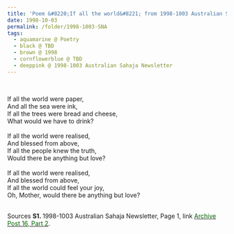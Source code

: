 ```yaml
---
title: 'Poem &#8220;If all the world&#8221; from 1998-1003 Australian Sahaja Newsletter, Page 1'
date: 1998-10-03
permalink: /folder/1998-1003-SNA
tags:
  - aquamarine @ Poetry
  - black @ TBD
  - brown @ 1998
  - cornflowerblue @ TBD
  - deeppink @ 1998-1003 Australian Sahaja Newsletter
---
```


<br>

<p>
If all the world were paper,<br>
And all the sea were ink,<br>
If all the trees were bread and cheese,<br>
What would we have to drink?<br>
<br>
If all the world were realised,<br>
And blessed from above,<br>
If all the people knew the truth,<br>
Would there be anything but love?<br>
<br>
If all the world were realised,<br>
And blessed from above,<br>
If all the world could feel your joy,<br>
Oh, Mother, would there be anything but love?<br>
</p>

<br>

<wave-list>
<list-title color="DarkSeaGreen" width="55">Sources</list-title>
  <list-item color="BlanchedAlmond"  width="280"><b>S1. </b> 1998-1003 Australian Sahaja Newsletter, Page 1, link <a href="https://seven-teams.github.io/archives/2023/1215"><font color="DarkGreen">Archive Post 16, Part 2</font></a>.</list-item>
</wave-list>